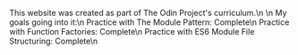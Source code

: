 This website was created as part of The Odin Project's curriculum.\n
\n
My goals going into it:\n
Practice with The Module Pattern: Complete\n
Practice with Function Factories: Complete\n
Practice with ES6 Module File Structuring: Complete\n
